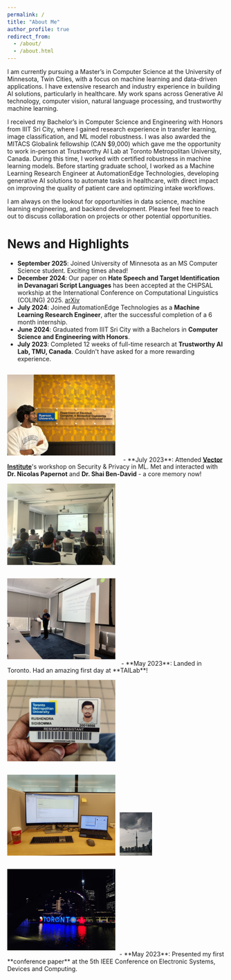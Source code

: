 ```yaml
---
permalink: /
title: "About Me"
author_profile: true
redirect_from: 
  - /about/
  - /about.html
---
```


I am currently pursuing a Master’s in Computer Science at the University of Minnesota, Twin Cities, with a focus on machine learning and data-driven applications. I have extensive research and industry experience in building AI solutions, particularly in healthcare. My work spans across Generative AI technology, computer vision, natural language processing, and trustworthy machine learning.

I received my Bachelor’s in Computer Science and Engineering with Honors from IIIT Sri City, where I gained research experience in transfer learning, image classification, and ML model robustness. I was also awarded the MITACS Globalink fellowship (CAN $9,000) which gave me the opportunity to work in-person at Trustworthy AI Lab at Toronto Metropolitan University, Canada. During this time, I worked with certified robustness in machine learning models. Before starting graduate school, I worked as a Machine Learning Research Engineer at AutomationEdge Technologies, developing generative AI solutions to automate tasks in healthcare, with direct impact on improving the quality of patient care and optimizing intake workflows.

I am always on the lookout for opportunities in data science, machine learning engineering, and backend development. Please feel free to reach out to discuss collaboration on projects or other potential opportunities.

News and Highlights
======
<!-- ![alt text](../images/my_images/tmu_group_1.jpeg) -->
- **September 2025**: Joined University of Minnesota as an MS Computer Science student. Exciting times ahead!
- **December 2024**: Our paper on **Hate Speech and Target Identification in Devanagari Script Languages** has been accepted at the CHiPSAL workship at the International Conference on Computational Linguistics (COLING) 2025. [arXiv](https://arxiv.org/abs/2412.17131) 
- **July 2024**: Joined AutomationEdge Technologies as a **Machine Learning Research Engineer**, after the successful completion of a 6 month internship.
- **June 2024**: Graduated from IIIT Sri City with a Bachelors in **Computer Science and Engineering with Honors**.
- **July 2023**: Completed 12 weeks of full-time research at **Trustworthy AI Lab, TMU, Canada**. Couldn't have asked for a more rewarding experience.  <br>
<img src="..//images/my_images/tmu_last_day.jpg" style="margin-right:1em; margin-top:1em; margin-bottom:1em" alt="tmu" width="250"/>
- **July 2023**: Attended <strong><a href="https://vectorinstitute.ai/">Vector Institute</a></strong>'s workshop on Security & Privacy in ML. Met and interacted with <strong>Dr. Nicolas Papernot</strong> and <strong>Dr. Shai Ben-David</strong> - a core memory now! <br>
<img src="..//images/my_images/vector_1.jpg" style="margin-right:0.7em; margin-top:1em; margin-bottom:1em" alt="tmu" width="250"/><img src="..//images/my_images/vector_2.jpg" style="margin-right:0.7em; margin-top:1em; margin-bottom:1em" alt="tmu" width="250"/>
- **May 2023**: Landed in Toronto. Had an amazing first day at **TAILab**!<br>
<img src="..//images/my_images/tmu_access_card.jpg" style="margin-right:0.4em; margin-top:1em; margin-bottom:1em" alt="tmu" width="250"/>
<img src="..//images/my_images/tmu_day_1.jpg" style="margin-right:0.4em; margin-top:1em; margin-bottom:1em" alt="tmu" width="250"/>
<img src="..//images/my_images/toronto_1.jpg" style="margin-right:0.4em; margin-top:1em; margin-bottom:1em" alt="tmu" width="15%"/>
<img src="..//images/my_images/toronto_2.jpg" style="margin-right:0.4em; margin-top:1em; margin-bottom:1em" alt="tmu" width="250"/>
- **May 2023**: Presented my first **conference paper** at the 5th IEEE Conference on Electronic Systems, Devices and Computing.
